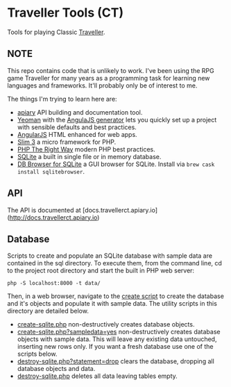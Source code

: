 # Traveller Tools (CT)
Tools for playing Classic [Traveller](https://en.wikipedia.org/wiki/Traveller_(role-playing_game)).

## NOTE
This repo contains code that is unlikely to work. I've been using the RPG game Traveller for many years as a programming task for learning new languages and frameworks. It'll probably only be of interest to me.

The things I'm trying to learn here are:
* [apiary](https://apiary.io) API building and documentation tool.
* [Yeoman](http://yeoman.io) with the [AngulaJS generator](https://github.com/yeoman/generator-angular#readme) lets you quickly set up a project with sensible defaults and best practices.
* [AngularJS](https://angularjs.org) HTML enhanced for web apps.
* [Slim 3](http://www.slimframework.com) a micro framework for PHP.
* [PHP The Right Way](http://www.phptherightway.com/) modern PHP best practices.
* [SQLite](https://www.sqlite.org/) a built in single file or in memory database.
* [DB Browser for SQLite](http://sqlitebrowser.org) a GUI browser for SQLite. Install via `brew cask install sqlitebrowser`.

## API

The API is documented at [docs.travellerct.apiary.io] (http://docs.travellerct.apiary.io)

## Database

Scripts to create and populate an SQLite database with sample data are contained in the sql directory.
To execute them, from the command line, cd to the project root directory and start the built in PHP web server:

```shell
php -S localhost:8000 -t data/
```

Then, in a web browser, navigate to the [create script](http://localhost:8000/create-sqlite.php?sampledata=yes) to create the database and it's objects and populate it with sample data. The utility scripts in this directory are detailed below.

* [create-sqlite.php](http://localhost:8000/create-sqlite.php) non-destructively creates database objects.
* [create-sqlite.php?sampledata=yes](http://localhost:8000/create-sqlite.php?sampledata=yes) non-destructively creates database objects with sample data. This will leave any existing data untouched, inserting new rows only. If you want a fresh database use one of the scripts below.
* [destroy-sqlite.php?statement=drop](http://localhost:8000/destroy-sqlite.php?statement=drop) clears the database, dropping all database objects and data.
* [destroy-sqlite.php](http://localhost:8000/destroy-sqlite.php) deletes all data leaving tables empty.
